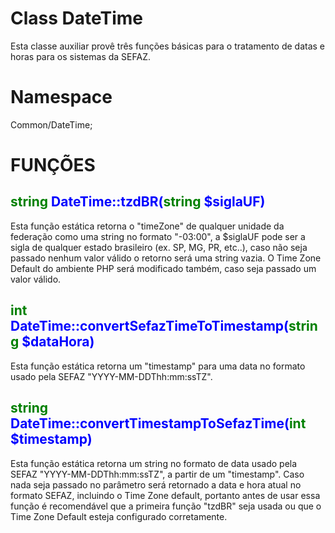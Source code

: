 Class DateTime
=============
Esta classe auxiliar provê três funções básicas para o tratamento de datas e horas para os sistemas da SEFAZ.

Namespace
=============
Common/DateTime;
 
FUNÇÕES
==============
 
<span style="color:green;">string</span><span style="color:blue;"> DateTime::tzdBR(</span><span style="color:green;">string</span><span style="color:blue;"> $siglaUF)</span>
---------
Esta função estática retorna o "timeZone" de qualquer unidade da federação como uma string no formato "-03:00",
a $siglaUF pode ser a sigla de qualquer estado brasileiro (ex. SP, MG, PR, etc..), caso não seja passado nenhum
valor válido o retorno será uma string vazia.
O Time Zone Default do ambiente PHP será modificado também, caso seja passado um valor válido.
   

<span style="color:green;">int</span><span style="color:blue;"> DateTime::convertSefazTimeToTimestamp(</span><span style="color:green;">string</span><span style="color:blue;"> $dataHora)</span>
---------
Esta função estática retorna um "timestamp" para uma data no formato usado pela SEFAZ "YYYY-MM-DDThh:mm:ssTZ".


<span style="color:green;">string</span><span style="color:blue;"> DateTime::convertTimestampToSefazTime(</span><span style="color:green;">int</span><span style="color:blue;"> $timestamp)</span>
---------
Esta função estática retorna um string no formato de data usado pela SEFAZ "YYYY-MM-DDThh:mm:ssTZ", a partir de um "timestamp".
Caso nada seja passado no parâmetro será retornado a data e hora atual no formato SEFAZ, incluindo o Time Zone default, portanto
antes de usar essa função é recomendável que a primeira função "tzdBR" seja usada ou que o Time Zone Default esteja configurado corretamente.

